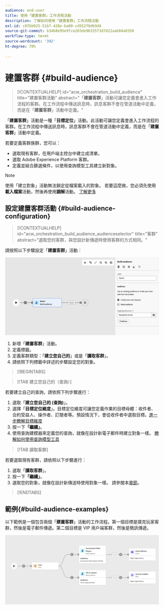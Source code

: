 ```yaml
---
audience: end-user
title: 使用「建置客群」工作流程活動
description: 了解如何使用「建置客群」工作流程活動
exl-id: c07bb025-51b7-428e-ba00-cd552f0db9d4
source-git-commit: b34b8e95e9fce265de96335f3d7d22aab84a0350
workflow-type: tm+mt
source-wordcount: '392'
ht-degree: 70%

---
```


# 建置客群 {#build-audience}

>[!CONTEXTUALHELP]
>id="acw_orchestration_build_audience"
>title="建置客群活動"
>abstract="「**建置客群**」活動可讓您定義會進入工作流程的客群。在工作流程中傳送訊息時，訊息客群不會在管道活動中定義，而是在「**建置客群**」活動中定義。"

「**建置客群**」活動是一種「**目標定位**」活動。此活動可讓您定義會進入工作流程的客群。在工作流程中傳送訊息時，訊息客群不會在管道活動中定義，而是在「**建置客群**」活動中定義。

若要定義客群族群，您可以：

* 選取現有客群，在用戶端主控台中建立成清單。
* 選取 Adobe Experience Platform 客群。
* 定義並結合篩選條件，以使用查詢模型工具建立新對象。

>[!NOTE]
>
>使用「建立對象」活動無法鎖定從檔案載入的對象。 若要這麼做，您必須先使用&#x200B;**載入檔案**&#x200B;活動，然後再使用&#x200B;**調解**&#x200B;活動。 [了解更多](../../audience/about-recipients.md)

<!--
The **Build audience** activity can be placed at the beginning of the workflow or after any other activity. Any activity can be placed after the **Build audience**.
-->

## 設定建置客群活動 {#build-audience-configuration}

>[!CONTEXTUALHELP]
>id="acw_orchestration_build_audience_audienceselector"
>title="客群"
>abstract="選取您的客群，與您設計新傳遞時使用客群的方式相同。"

請按照以下步驟設定「**建置客群**」活動：

![](../assets/workflow-audience.png)

1. 新增「**建置客群**」活動。
1. 定義標籤。
1. 定義客群類型：「**建立您自己的**」或是「**讀取客群**」。
1. 請依照下列標籤中詳述的步驟設定您的對象。

>[!BEGINTABS]

>[!TAB 建立您自己的（查詢）]

若要建立自己的查詢，請依照下列步驟進行：

1. 選取「**建立您自己的 (查詢)**」。
1. 選擇「**目標定位維度**」。目標定位維度可讓您定義作業的目標母體：收件者、合約受益人、操作者、訂閱者等。預設情況下，會從收件者中選取目標。[進一步瞭解目標維度](../../audience/about-recipients.md#targeting-dimensions)
1. 按一下&#x200B;**「繼續」**。
1. 使用查詢建模器來定義您的查詢，就像在設計新電子郵件時建立對象一樣。 [瞭解如何使用查詢模型工具](../../query/query-modeler-overview.md)

>[!TAB 讀取客群]

若要選取現有客群，請依照以下步驟進行：

1. 選取「**讀取客群**」。
1. 按一下&#x200B;**「繼續」**。
1. 選取您的對象，就像在設計新傳送時使用對象一樣。 請參閱本[章節](../../audience/add-audience.md)。

>[!ENDTABS]

## 範例{#build-audience-examples}

以下範例是一個包含兩個「**建置客群**」活動的工作流程。第一個目標是撲克玩家客群，然後是電子郵件傳遞。第二個目標是 VIP 用戶端客群，然後是簡訊傳遞。

![](../assets/workflow-audience-example.png)

